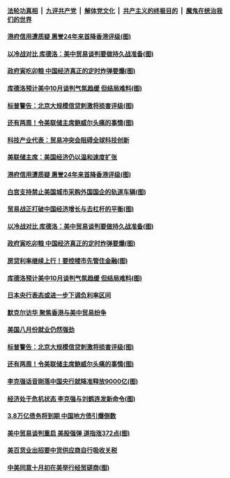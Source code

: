 ####  [法轮功真相](../../../../basic/blob/master/README.md?t=09071726) &nbsp;|&nbsp; [九评共产党](../../../../9ping.md/blob/master/README.md?t=09071726) &nbsp;|&nbsp; [解体党文化](../../../../jtdwh.md/blob/master/README.md?t=09071726)  &nbsp;|&nbsp; [共产主义的终极目的](../../../../gczydzjmd.md/blob/master/README.md?t=09071726) &nbsp;|&nbsp; [魔鬼在统治我们的世界](../../../../mgztzwmdsj.md/blob/master/README.md?t=09071726) 

#### [港府信用遭质疑 惠誉24年来首降香港评级(图)](../pages/p5/906522.md?t=09071726) 

#### [以冷战对比 库德洛：美中贸易谈判要做持久战准备(图)](../pages/p5/906490.md?t=09071726) 

#### [政府寅吃卯粮 中国经济真正的定时炸弹要爆(图)](../pages/p5/906463.md?t=09071726) 

#### [库德洛预计美中10月谈判气氛趋缓 但结局难料(图)](../pages/p5/906475.md?t=09071726) 

#### [标普警告：北京大规模信贷刺激将损害评级(图)](../pages/p5/906347.md?t=09071726) 

#### [还有两周！令美联储主席鲍威尔头痛的事情(图)](../pages/p5/906374.md?t=09071726) 

#### [科技产业代表：贸易冲突会阻碍全球科技创新](../pages/p5/906560.md?t=09071726) 

#### [美联储主席：美国经济仍以温和速度扩张](../pages/p5/906559.md?t=09071726) 

#### [港府信用遭质疑 惠誉24年来首降香港评级(图)](../pages/p5/906522.md?t=09071726) 

#### [白宫支持禁止美国城市采购外国国企的轨道车辆(图)](../pages/p5/906499.md?t=09071726) 

#### [贸易战正打破中国经济增长与去杠杆的平衡(图)](../pages/p5/906498.md?t=09071726) 

#### [以冷战对比 库德洛：美中贸易谈判要做持久战准备(图)](../pages/p5/906490.md?t=09071726) 

#### [政府寅吃卯粮 中国经济真正的定时炸弹要爆(图)](../pages/p5/906463.md?t=09071726) 

#### [房贷利率继续上行！要控楼市先管住金融(图)](../pages/p5/906462.md?t=09071726) 

#### [库德洛预计美中10月谈判气氛趋缓 但结局难料(图)](../pages/p5/906475.md?t=09071726) 

#### [日本央行表态或进一步下调负利率区间](../pages/p5/906464.md?t=09071726) 

#### [默克尔访华 聚焦香港与美中贸易纷争](../pages/p5/906433.md?t=09071726) 

#### [美国八月份就业仍然强劲](../pages/p5/906432.md?t=09071726) 

#### [标普警告：北京大规模信贷刺激将损害评级(图)](../pages/p5/906347.md?t=09071726) 

#### [还有两周！令美联储主席鲍威尔头痛的事情(图)](../pages/p5/906374.md?t=09071726) 

#### [李克强话音刚落中国央行就降准释放9000亿(图)](../pages/p5/906428.md?t=09071726) 

#### [经济处于危机状态 李克强与刘鹤连发新命令(图)](../pages/p5/906309.md?t=09071726) 

#### [3.8万亿债务将到期 中国地方债引爆倒数](../pages/p5/906364.md?t=09071726) 

#### [美中贸易谈判重启 美股强弹 道指涨372点(图)](../pages/p5/906363.md?t=09071726) 

#### [美百货业出招要中货供应商自行吸收关税](../pages/p5/906362.md?t=09071726) 

#### [中美同意十月初在美举行经贸磋商(图)](../pages/p5/906357.md?t=09071726) 

